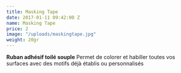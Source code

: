 ```yaml
---
title: Masking Tape
date: 2017-01-11 09:42:00 Z
name: Masking Tape
price: 2
image: "/uploads/maskingtape.jpg"
weight: 20gr
---
```


**Ruban adhésif toilé souple**
Permet de colorer et habiller toutes vos surfaces avec des motifs déjà établis ou personnalisés